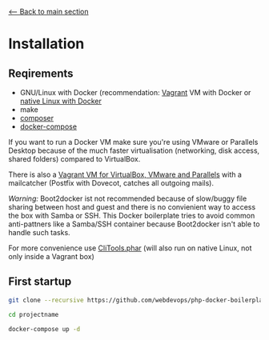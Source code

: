 [<-- Back to main section](../README.md)

# Installation

## Reqirements

- GNU/Linux with Docker (recommendation: [Vagrant](https://www.vagrantup.com/downloads.html) VM with Docker or [native Linux with Docker](http://docs.docker.com/linux/step_one/)
- make
- [composer](https://getcomposer.org/)
- [docker-compose](https://github.com/docker/compose)

If you want to run a Docker VM make sure you're using VMware or Parallels Desktop because of
the much faster virtualisation (networking, disk access, shared folders) compared to VirtualBox.

There is also a [Vagrant VM for VirtualBox, VMware and Parallels](https://github.com/webdevops/vagrant-development)
with a mailcatcher (Postfix with Dovecot, catches all outgoing mails).

_Warning:_ Boot2docker ist not recommended because of slow/buggy file sharing between host and guest and there is no
convienient way to access the box with Samba or SSH.
This Docker boilerplate tries to avoid common anti-pattners like a Samba/SSH container because Boot2docker
isn't able to handle such tasks.

For more convenience use [CliTools.phar](https://github.com/webdevops/clitools) (will also run on native Linux, not only inside a Vagrant box)

## First startup

```bash
git clone --recursive https://github.com/webdevops/php-docker-boilerplate.git projectname

cd projectname

docker-compose up -d
```
